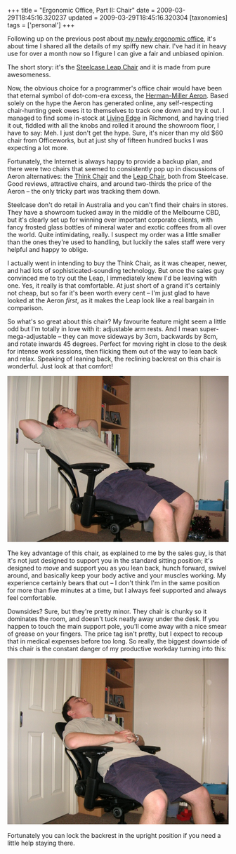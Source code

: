 +++
title = "Ergonomic Office, Part II: Chair"
date = 2009-03-29T18:45:16.320237
updated = 2009-03-29T18:45:16.320304
[taxonomies]
tags = ['personal']
+++

Following up on the previous post about [my newly ergonomic office](/blog/entry/ergonomic-office-keyboard), it's about time I shared all the details of my spiffy new chair. I've had it in heavy use for over a month now so I figure I can give a fair and unbiased opinion.

The short story: it's the [Steelcase Leap Chair](https://www.steelcase.com/products/office-chairs/leap/) and it is made from pure awesomeness.

Now, the obvious choice for a programmer's office chair would have been that eternal symbol of dot-com-era excess, the [Herman-Miller Aeron](http://en.wikipedia.org/wiki/Aeron_chair).  Based solely on the hype the Aeron has generated online, any self-respecting chair-hunting geek owes it to themselves to track one down and try it out.  I managed to find some in-stock at [Living Edge](http://www.livingedge.com.au/catalog/home.php) in Richmond, and having tried it out, fiddled with all the knobs and rolled it around the showroom floor, I have to say: Meh.  I just don't get the hype.  Sure, it's nicer than my old $60 chair from Officeworks, but at just shy of fifteen hundred bucks I was expecting a lot more.<!-- more -->

Fortunately, the Internet is always happy to provide a backup plan, and there were two chairs that seemed to consistently pop up in discussions of Aeron alternatives: the [Think Chair](http://www.steelcase.com/na/think_products.aspx?f=11845) and the [Leap Chair](http://www.steelcase.com/na/leap_products.aspx?f=11852), both from Steelcase.  Good reviews, attractive chairs, and around two-thirds the price of the Aeron – the only tricky part was tracking them down.

Steelcase don't do retail in Australia and you can't find their chairs in stores.  They have a showroom tucked away in the middle of the Melbourne CBD, but it's clearly set up for winning over important corporate clients, with fancy frosted glass bottles of mineral water and exotic coffees from all over the world.  Quite intimidating, really.  I suspect my order was a little smaller than the ones they're used to handling, but luckily the sales staff were very helpful and happy to oblige.

I actually went in intending to buy the Think Chair, as it was cheaper, newer, and had lots of sophisticated-sounding technology.  But once the sales guy convinced me to try out the Leap, I immediately knew I'd be leaving with one.  Yes, it really is that comfortable.  At just short of a grand it's certainly not cheap, but so far it's been worth every cent – I'm just glad to have looked at the Aeron *first*, as it makes the Leap look like a real bargain in comparison.

So what's so great about this chair?  My favourite feature might seem a little odd but I'm totally in love with it: adjustable arm rests.  And I mean super-mega-adjustable – they can move sideways by 3cm, backwards by 8cm, and rotate inwards 45 degrees.  Perfect for moving right in close to the desk for intense work sessions, then flicking them out of the way to lean back and relax.  Speaking of leaning back, the reclining backrest on this chair is wonderful.  Just look at that comfort!

<img src="/static/scratch/rfk_leap_chair1.jpg" alt="Me, reclining in comfort" title="Me, reclining in comfort"></img>

The key advantage of this chair, as explained to me by the sales guy, is that it's not just designed to support you in the standard sitting position; it's designed to *move* and support you as you lean back, hunch forward, swivel around, and basically keep your body active and your muscles working.  My experience certainly bears that out – I don't think I'm in the same position for more than five minutes at a time, but I always feel supported and always feel comfortable.

Downsides?  Sure, but they're pretty minor.  They chair is chunky so it dominates the room, and doesn't tuck neatly away under the desk.  If you happen to touch the main support pole, you'll come away with a nice smear of grease on your fingers.  The price tag isn't pretty, but I expect to recoup that in medical expenses before too long.  So really, the biggest downside of this chair is the constant danger of my productive workday turning into this:

<img src="/static/scratch/rfk_leap_chair2.jpg" alt="Me, getting a little too comfortable..." title="Me, getting a little too comfortable..."></img>

Fortunately you can lock the backrest in the upright position if you need a little help staying there.

